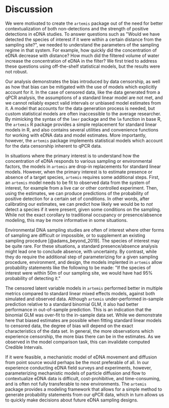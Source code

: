 # Discussion

We were motivated to create the `artemis` package out of the need for better contextualization of both non-detections and the strength of positive detections in eDNA studies. To answer questions such as "Would we
have detected the species of interest if it were within a certain
distance from the sampling site?", we needed to understand the
parameters of the sampling regime in that system. For example, how
quickly did the concentration of eDNA decrease with distance? How much did the filtered
volume of water increase the concentration of eDNA in the filter? We first tried to address these questions using off-the-shelf statistical models, but the results
were not robust.

Our analysis demonstrates the bias introduced by data censorship, as well as how that bias can be mitigated with the use of models which explicitly account for it. In the
case of censored data, like the data generated from a qPCR analysis, the
assumptions of a standard linear model are not met, and we cannot reliably expect valid intervals or unbiased model estimates from it. A model that accounts for the data generation process is needed, but custom statistical models are often inaccessible to the average researcher. By mimicking the syntax of the `lmer` package and the `lm` function in base R, the `artemis` R package provides a simple replacement for standard linear models in R, and also contains several utilities and convenience functions for working with eDNA data and model estimates. More importantly, however, the `artemis` package implements statistical models which account for the data censorship inherent to qPCR data.

In situations where the primary interest is to understand how the concentration of eDNA responds to various sampling or environmental factors, the models in `artemis` are
drop-in replacements for standard linear models. However, when the
primary interest is to estimate presence or absence of a target species, `artemis` requires some additional steps. First, an `artemis` model needs to be fit to
 observed data from the system of interest, for example from a live car
or other controlled experiment. Then, using the estimates, we can produce
predictions of the probability of positive detection for a certain set
of conditions. In other words, after calibrating our estimates, we
can predict how likely we would be to _not_ detect a species if it were
present, given some conditions on the sampling. While not the exact
corollary to traditional occupancy or presence/absence modeling, this may
 be more informative in some situations. 

Environmental DNA sampling studies are often of interest where other
forms of sampling are difficult or impossible, or to supplement an
existing sampling procedure [@adams_beyond_2019]. The species of interest may be quite
rare. For these situations, a standard presence/absence analysis might
lead one to conclude absence, with uncertainty. By contrast, while they do require the additional step of parameterizing for a given sampling procedure, environment, and design, the models implented in `artemis` allow probability statements like the following to be made: "If the species of interest were within 50m of our sampling site, we would have had 95% probability of detecting it."

The censored latent variable models in `artemis` performed better in multiple
metrics compared to standard linear mixed effects models, against both simulated and
observed data. Although `artemis` under-performed in-sample prediction relative to a standard binomial GLM, it also had better performance in out-of-sample prediction. This is an indication that the binomial GLM was over-fit to the in-sample data set. While we demonstrate here that biased estimates are possible when fitting standard linear models to censored data, the degree of bias will depend on the exact characteristics of the
data set. In general, the more observations which experience censorship, the more bias there can be in the estimates. As we observed in the model comparison task, this can invalidate computed Credible Intervals. 

If it were feasible, a mechanistic model of eDNA movement and diffusion from point source would perhaps be the most preferable of all. In our experience conducting eDNA field surveys and experiments, however, parameterizing mechanistic models of particle diffusion and flow to contextualize eDNA data is difficult, cost-prohibitive, and time-consuming, and is often not fully transferable to new environments. The `artemis` package provides a modeling framework that allows for a simple method to generate probability statements from our qPCR data, which in turn allows us to quickly make decisions about future eDNA sampling designs.


